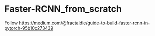 # Faster-RCNN_from_scratch

Follow https://medium.com/@fractaldle/guide-to-build-faster-rcnn-in-pytorch-95b10c273439
